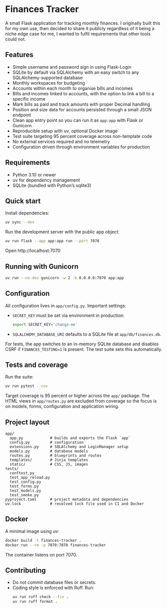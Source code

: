 # Finances Tracker

A small Flask application for tracking monthly finances. I originally built this for my own use, then decided to share it publicly regardless of it being a niche edge case for me, I wanted to fulfil requirements that other tools could not.

## Features

- Simple username and password sign in using Flask-Login
- SQLite by default via SQLAlchemy with an easy switch to any SQLAlchemy-supported database
- Monthly workspaces for budgeting
- Accounts within each month to organise bills and incomes
- Bills and incomes linked to accounts, with the option to link a bill to a specific income
- Mark bills as paid and track amounts with proper Decimal handling
- Position and size data for accounts persisted through a small JSON endpoint
- Clean app entry point so you can run it as `app:app` with Flask or Gunicorn
- Reproducible setup with uv, optional Docker image
- Test suite targeting 95 percent coverage across non-template code
- No external services required and no telemetry
- Configuration driven through environment variables for production

## Requirements

- Python 3.10 or newer
- uv for dependency management
- SQLite (bundled with Python’s sqlite3)

## Quick start

Install dependencies:

```sh
uv sync --dev
```

Run the development server with the public app object:

```sh
uv run flask --app app:app run --port 7070
```

Open http://localhost:7070

## Running with Gunicorn

```sh
uv run --no-dev gunicorn -w 2 -b 0.0.0.0:7070 app:app
```

## Configuration

All configuration lives in `app/config.py`. Important settings:

- `SECRET_KEY` must be set via environment in production:
  ```sh
  export SECRET_KEY='change-me'
  ```
- `SQLALCHEMY_DATABASE_URI` defaults to a SQLite file at `app/db/finances.db`.

For tests, the app switches to an in-memory SQLite database and disables CSRF if `FINANCES_TESTING=1` is present. The test suite sets this automatically.

## Tests and coverage

Run the suite:

```sh
uv run pytest --cov
```

Target coverage is 95 percent or higher across the `app/` package. The HTML views in `app/routes.py` are excluded from coverage so the focus is on models, forms, configuration and application wiring.

## Project layout

```
app/
  app.py            # builds and exports the Flask `app`
  config.py         # configuration
  extensions.py     # SQLAlchemy and LoginManager setup
  models.py         # database models
  routes.py         # blueprints and routes
  templates/        # Jinja templates
  static/           # CSS, JS, images
tests/
  conftest.py
  test_app_reload.py
  test_config.py
  test_forms.py
  test_models.py
  test_smoke.py
pyproject.toml      # project metadata and dependencies
uv.lock             # resolved lock file used in CI and Docker
```

## Docker

A minimal image using uv:

```sh
docker build -t finances-tracker .
docker run --rm -p 7070:7070 finances-tracker
```

The container listens on port 7070.

## Contributing

- Do not commit database files or secrets.
- Coding style is enforced with Ruff. Run:
  ```sh
  uv run ruff check --fix .
  uv run ruff format .
  ```
